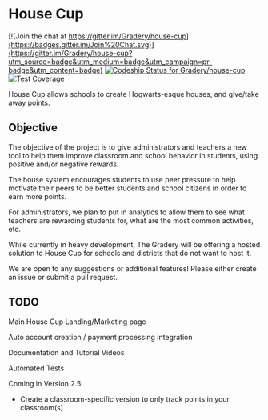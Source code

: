 # House Cup

[![Join the chat at https://gitter.im/Gradery/house-cup](https://badges.gitter.im/Join%20Chat.svg)](https://gitter.im/Gradery/house-cup?utm_source=badge&utm_medium=badge&utm_campaign=pr-badge&utm_content=badge)
[ ![Codeship Status for Gradery/house-cup](https://codeship.com/projects/ac696160-b557-0132-ad65-7279f6055769/status?branch=master)](https://codeship.com/projects/70737) [![Test Coverage](https://codeclimate.com/github/Gradery/house-cup/badges/coverage.svg)](https://codeclimate.com/github/Gradery/house-cup/coverage)

House Cup allows schools to create Hogwarts-esque houses, and give/take away points.

## Objective

The objective of the project is to give administrators and teachers a new tool to help them improve classroom and school behavior in students, using positive and/or negative rewards.

The house system encourages students to use peer pressure to help motivate their peers to be better students and school citizens in order to earn more points.

For administrators, we plan to put in analytics to allow them to see what teachers are rewarding students for, what are the most common activities, etc.

While currently in heavy development, The Gradery will be offering a hosted solution to House Cup for schools and districts that do not want to host it.

We are open to any suggestions or additional features! Please either create an issue or submit a pull request.

## TODO

Main House Cup Landing/Marketing page

Auto account creation / payment processing integration

Documentation and Tutorial Videos

Automated Tests

Coming in Version 2.5:
* Create a classroom-specific version to only track points in your classroom(s)